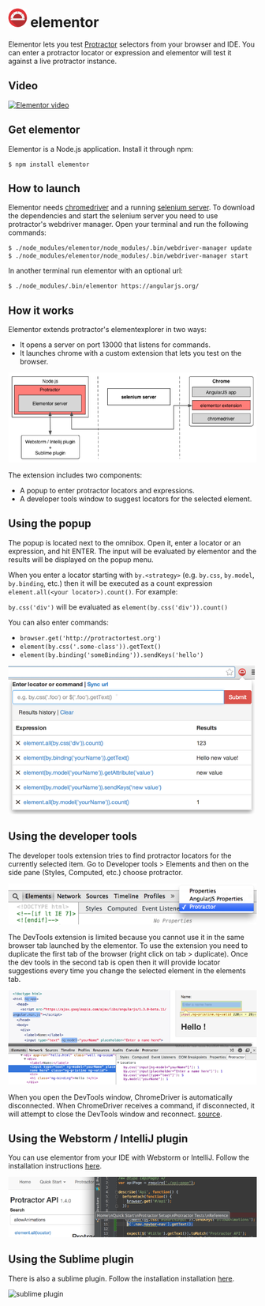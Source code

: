 ![Protractor logo](extension/images/icon-38.png) elementor
=========

Elementor lets you test [Protractor](http://protractortest.org) selectors from
your browser and IDE. You can enter a protractor locator or expression and
elementor will test it against a live protractor instance.


## Video

[![Elementor video](http://img.youtube.com/vi/kC0JYp79tdo/0.jpg)](http://www.youtube.com/watch?v=kC0JYp79tdo)

## Get elementor

Elementor is a Node.js application. Install it through npm:

```shell
$ npm install elementor
```

## How to launch

Elementor needs [chromedriver](https://sites.google.com/a/chromium.org/chromedriver/)
and a running [selenium server](http://www.seleniumhq.org/download/). To
download the dependencies and start the selenium server you need to use
protractor's webdriver manager. Open your terminal and run the following
commands:

```shell
$ ./node_modules/elementor/node_modules/.bin/webdriver-manager update
$ ./node_modules/elementor/node_modules/.bin/webdriver-manager start
```

In another terminal run elementor with an optional url:

```shell
$ ./node_modules/.bin/elementor https://angularjs.org/
```

## How it works

Elementor extends protractor's elementexplorer in two ways:

* It opens a server on port 13000 that listens for commands.
* It launches chrome with a custom extension that lets you test on the browser.

![Elementor architecture](/doc/elementor.png)

The extension includes two components:

* A popup to enter protractor locators and expressions.
* A developer tools window to suggest locators for the selected element.

## Using the popup

The popup is located next to the omnibox. Open it, enter a locator or an
expression, and hit ENTER. The input will be evaluated by elementor and the
results will be displayed on the popup menu.

When you enter a locator starting with `by.<strategy>` (e.g. `by.css`, `by.model`,
`by.binding`, etc.) then it will be executed as a count expression
`element.all(<your locator>).count()`. For example:

`by.css('div')` will be evaluated as `element(by.css('div')).count()`

You can also enter commands:

* `browser.get('http://protractortest.org')`
* `element(by.css('.some-class')).getText()`
* `element(by.binding('someBinding')).sendKeys('hello')`

![elementor popup](extension/images/popup-screen.png)

## Using the developer tools

The developer tools extension tries to find protractor locators for the
currently selected item. Go to Developer tools > Elements and then on the side
pane (Styles, Computed, etc.) choose protractor.

![open developer tools](extension/images/dev-tools.png)

The DevTools extension is limited because you cannot use it in the same browser
tab launched by the elementor. To use the extension you need to duplicate the
first tab of the browser (right click on tab > duplicate). Once the dev tools in
the second tab is open then it will provide locator suggestions every time you
change the selected element in the elements tab.

![dev tools](extension/images/dev-tools2.png)

When you open the DevTools window, ChromeDriver is automatically disconnected.
When ChromeDriver receives a command, if disconnected, it will attempt to close
the DevTools window and reconnect.
[source](https://sites.google.com/a/chromium.org/chromedriver/help/devtools-window-keeps-closing).

## Using the Webstorm / IntelliJ plugin

You can use elementor from your IDE with Webstorm or IntelliJ. Follow the
installation instructions
[here](https://github.com/andresdominguez/elementor-idea).

![idea plugin](doc/elementor-idea.png)

## Using the Sublime plugin

There is also a sublime plugin. Follow the installation installation
[here](https://github.com/andresdominguez/elementor-sublime).

![sublime plugin](https://raw.githubusercontent.com/andresdominguez/elementor-sublime/master/screenshot.png)
